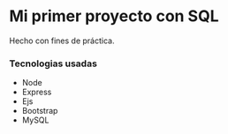 # Mi primer proyecto con SQL

Hecho con fines de práctica.

### Tecnologias usadas

- Node
- Express
- Ejs
- Bootstrap
- MySQL